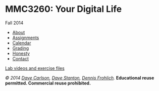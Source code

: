 MMC3260: Your Digital Life
=======

Fall 2014

* [About](about.md)
* [Assignments](assignments.md)
* [Calendar](calendar.md)
* [Grading](grading.md)
* [Honesty](honesty.md)
* [Contact](contact.md)

[Lab videos and exercise files](https://github.com/gotoplanb/mmc3260-f14-exercises) 


_&copy; 2014 [Dave Carlson](https://www.jou.ufl.edu/faculty/facultydetail.asp?id=dcarlson), [Dave Stanton](http://davestanton.com/), [Dennis Frohlich](http://dennisfrohlich.com/index.html)._ __Educational reuse permitted. Commercial reuse prohibited.__
